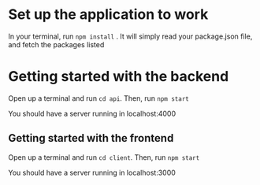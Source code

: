 # Set up the application to work

In your terminal, run `npm install` .
It will simply read your package.json file, and fetch the packages listed

# Getting started with the backend

Open up a terminal and run `cd api`.
Then, run `npm start`

You should have a server running in localhost:4000

## Getting started with the frontend

Open up a terminal and run `cd client`.
Then, run `npm start`

You should have a server running in localhost:3000
